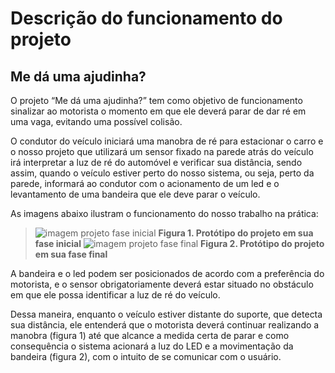 # Descrição do funcionamento do projeto

## Me dá uma ajudinha?

> 
O projeto “Me dá uma ajudinha?” tem como objetivo de funcionamento sinalizar ao motorista o momento em que ele deverá parar de dar ré em uma vaga, evitando uma possível colisão.
> 
O condutor do veículo iniciará uma manobra de ré para estacionar o carro e o nosso projeto que utilizará um sensor fixado na parede atrás do veículo irá interpretar a luz de ré do automóvel e verificar sua distância, sendo assim, quando o veículo estiver perto do nosso sistema, ou seja, perto da parede, informará ao condutor com o acionamento de um led e o levantamento de uma bandeira que ele deve parar o veículo.
>
As imagens abaixo ilustram o funcionamento do nosso trabalho na prática:
>![imagem projeto fase inicial](https://user-images.githubusercontent.com/84140628/119411934-95086f00-bcc1-11eb-9269-fec4ac647561.jpeg)
>**Figura 1. Protótipo do projeto em sua fase inicial**
>![imagem projeto fase final](https://user-images.githubusercontent.com/84140628/119411941-98035f80-bcc1-11eb-8977-cdff98b70f4a.jpeg) 
>**Figura 2. Protótipo do projeto em sua fase final**
>
A bandeira e o led podem ser posicionados de acordo com a preferência do motorista, e o sensor obrigatoriamente deverá estar situado no obstáculo em que ele possa identificar a luz de ré do veículo. 
>
Dessa maneira, enquanto o veículo estiver distante do suporte, que detecta sua distância, ele entenderá que o motorista deverá continuar realizando a manobra (figura 1) até que alcance a medida certa de parar e como consequência o sistema acionará a luz do LED e a movimentação da bandeira (figura 2), com o intuito de se comunicar com o usuário. 

